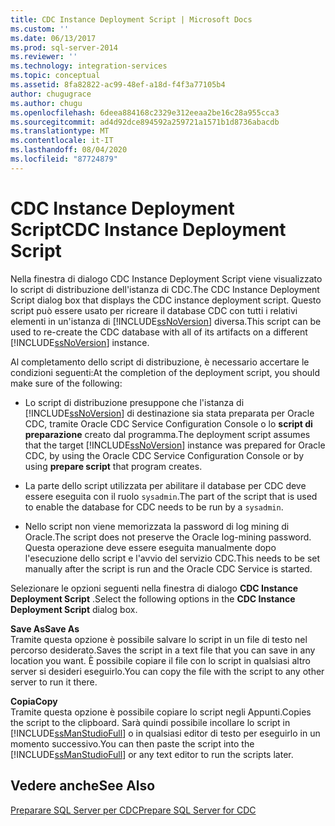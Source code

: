```yaml
---
title: CDC Instance Deployment Script | Microsoft Docs
ms.custom: ''
ms.date: 06/13/2017
ms.prod: sql-server-2014
ms.reviewer: ''
ms.technology: integration-services
ms.topic: conceptual
ms.assetid: 8fa82822-ac99-48ef-a18d-f4f3a77105b4
author: chugugrace
ms.author: chugu
ms.openlocfilehash: 6deea884168c2329e312eeaa2be16c28a955cca3
ms.sourcegitcommit: ad4d92dce894592a259721a1571b1d8736abacdb
ms.translationtype: MT
ms.contentlocale: it-IT
ms.lasthandoff: 08/04/2020
ms.locfileid: "87724879"
---
```

# <a name="cdc-instance-deployment-script"></a><span data-ttu-id="7d399-102">CDC Instance Deployment Script</span><span class="sxs-lookup"><span data-stu-id="7d399-102">CDC Instance Deployment Script</span></span>
  <span data-ttu-id="7d399-103">Nella finestra di dialogo CDC Instance Deployment Script viene visualizzato lo script di distribuzione dell'istanza di CDC.</span><span class="sxs-lookup"><span data-stu-id="7d399-103">The CDC Instance Deployment Script dialog box that displays the CDC instance deployment script.</span></span> <span data-ttu-id="7d399-104">Questo script può essere usato per ricreare il database CDC con tutti i relativi elementi in un'istanza di [!INCLUDE[ssNoVersion](../../includes/ssnoversion-md.md)] diversa.</span><span class="sxs-lookup"><span data-stu-id="7d399-104">This script can be used to re-create the CDC database with all of its artifacts on a different [!INCLUDE[ssNoVersion](../../includes/ssnoversion-md.md)] instance.</span></span>  
  
 <span data-ttu-id="7d399-105">Al completamento dello script di distribuzione, è necessario accertare le condizioni seguenti:</span><span class="sxs-lookup"><span data-stu-id="7d399-105">At the completion of the deployment script, you should make sure of the following:</span></span>  
  
-   <span data-ttu-id="7d399-106">Lo script di distribuzione presuppone che l'istanza di [!INCLUDE[ssNoVersion](../../includes/ssnoversion-md.md)] di destinazione sia stata preparata per Oracle CDC, tramite Oracle CDC Service Configuration Console o lo **script di preparazione** creato dal programma.</span><span class="sxs-lookup"><span data-stu-id="7d399-106">The deployment script assumes that the target [!INCLUDE[ssNoVersion](../../includes/ssnoversion-md.md)] instance was prepared for Oracle CDC, by using the Oracle CDC Service Configuration Console or by using **prepare script** that program creates.</span></span>  
  
-   <span data-ttu-id="7d399-107">La parte dello script utilizzata per abilitare il database per CDC deve essere eseguita con il ruolo `sysadmin`.</span><span class="sxs-lookup"><span data-stu-id="7d399-107">The part of the script that is used to enable the database for CDC needs to be run by a `sysadmin`.</span></span>  
  
-   <span data-ttu-id="7d399-108">Nello script non viene memorizzata la password di log mining di Oracle.</span><span class="sxs-lookup"><span data-stu-id="7d399-108">The script does not preserve the Oracle log-mining password.</span></span> <span data-ttu-id="7d399-109">Questa operazione deve essere eseguita manualmente dopo l'esecuzione dello script e l'avvio del servizio CDC.</span><span class="sxs-lookup"><span data-stu-id="7d399-109">This needs to be set manually after the script is run and the Oracle CDC Service is started.</span></span>  
  
 <span data-ttu-id="7d399-110">Selezionare le opzioni seguenti nella finestra di dialogo **CDC Instance Deployment Script** .</span><span class="sxs-lookup"><span data-stu-id="7d399-110">Select the following options in the **CDC Instance Deployment Script** dialog box.</span></span>  
  
 <span data-ttu-id="7d399-111">**Save As**</span><span class="sxs-lookup"><span data-stu-id="7d399-111">**Save As**</span></span>  
 <span data-ttu-id="7d399-112">Tramite questa opzione è possibile salvare lo script in un file di testo nel percorso desiderato.</span><span class="sxs-lookup"><span data-stu-id="7d399-112">Saves the script in a text file that you can save in any location you want.</span></span> <span data-ttu-id="7d399-113">È possibile copiare il file con lo script in qualsiasi altro server si desideri eseguirlo.</span><span class="sxs-lookup"><span data-stu-id="7d399-113">You can copy the file with the script to any other server to run it there.</span></span>  
  
 <span data-ttu-id="7d399-114">**Copia**</span><span class="sxs-lookup"><span data-stu-id="7d399-114">**Copy**</span></span>  
 <span data-ttu-id="7d399-115">Tramite questa opzione è possibile copiare lo script negli Appunti.</span><span class="sxs-lookup"><span data-stu-id="7d399-115">Copies the script to the clipboard.</span></span> <span data-ttu-id="7d399-116">Sarà quindi possibile incollare lo script in [!INCLUDE[ssManStudioFull](../../includes/ssmanstudiofull-md.md)] o in qualsiasi editor di testo per eseguirlo in un momento successivo.</span><span class="sxs-lookup"><span data-stu-id="7d399-116">You can then paste the script into the [!INCLUDE[ssManStudioFull](../../includes/ssmanstudiofull-md.md)] or any text editor to run the scripts later.</span></span>  
  
## <a name="see-also"></a><span data-ttu-id="7d399-117">Vedere anche</span><span class="sxs-lookup"><span data-stu-id="7d399-117">See Also</span></span>  
 [<span data-ttu-id="7d399-118">Preparare SQL Server per CDC</span><span class="sxs-lookup"><span data-stu-id="7d399-118">Prepare SQL Server for CDC</span></span>](prepare-sql-server-for-cdc.md)  
  
  
